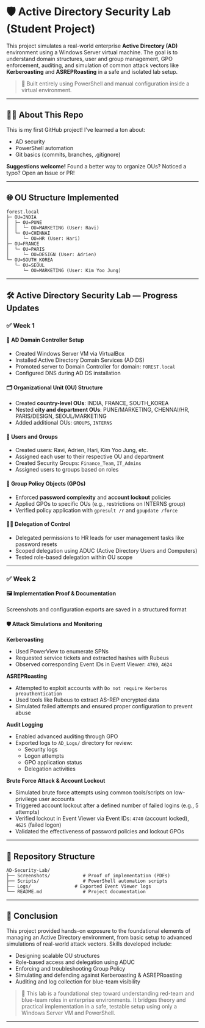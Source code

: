 # 🛡️ Active Directory Security Lab (Student Project)

This project simulates a real-world enterprise **Active Directory (AD)** environment using a Windows Server virtual machine. The goal is to understand domain structures, user and group management, GPO enforcement, auditing, and simulation of common attack vectors like **Kerberoasting** and **ASREPRoasting** in a safe and isolated lab setup.

> 🔐 Built entirely using PowerShell and manual configuration inside a virtual environment.

---
## 🙋‍♀️ About This Repo  
This is my first GitHub project! I’ve learned a ton about:  
- AD security  
- PowerShell automation  
- Git basics (commits, branches, .gitignore)  

**Suggestions welcome!** Found a better way to organize OUs? Noticed a typo? Open an Issue or PR!  

---
## 🌐 OU Structure Implemented

```text
forest.local
├─ OU=INDIA
│  ├─ OU=PUNE
│  │  └─ OU=MARKETING (User: Ravi)
│  └─ OU=CHENNAI
│     └─ OU=HR (User: Hari)
├─ OU=FRANCE
│  └─ OU=PARIS
│     └─ OU=DESIGN (User: Adrien)
└─ OU=SOUTH_KOREA
   └─ OU=SEOUL
      └─ OU=MARKETING (User: Kim Yoo Jung)
```

---

## 🛠️ Active Directory Security Lab — Progress Updates

### ✅ Week 1

#### 🔧 AD Domain Controller Setup
- Created Windows Server VM via VirtualBox
- Installed Active Directory Domain Services (AD DS)
- Promoted server to Domain Controller for domain: `FOREST.local`
- Configured DNS during AD DS installation

#### 🗂️ Organizational Unit (OU) Structure
- Created **country-level OUs**: INDIA, FRANCE, SOUTH_KOREA
- Nested **city and department OUs**: PUNE/MARKETING, CHENNAI/HR, PARIS/DESIGN, SEOUL/MARKETING
- Added additional OUs: `GROUPS`, `INTERNS`

#### 👥 Users and Groups
- Created users: Ravi, Adrien, Hari, Kim Yoo Jung, etc.
- Assigned each user to their respective OU and department
- Created Security Groups: `Finance_Team`, `IT_Admins`
- Assigned users to groups based on roles

#### 🔐 Group Policy Objects (GPOs)
- Enforced **password complexity** and **account lockout** policies
- Applied GPOs to specific OUs (e.g., restrictions on INTERNS group)
- Verified policy application with `gpresult /r` and `gpupdate /force`

#### 🧑‍💼 Delegation of Control
- Delegated permissions to HR leads for user management tasks like password resets
- Scoped delegation using ADUC (Active Directory Users and Computers)
- Tested role-based delegation within OU scope

---

### ✅ Week 2

#### 🖼️ Implementation Proof & Documentation
Screenshots and configuration exports are saved in a structured format

#### 🛡️ Attack Simulations and Monitoring

**Kerberoasting**
- Used PowerView to enumerate SPNs
- Requested service tickets and extracted hashes with Rubeus
- Observed corresponding Event IDs in Event Viewer: `4769`, `4624`

**ASREPRoasting**
- Attempted to exploit accounts with `Do not require Kerberos preauthentication`
- Used tools like Rubeus to extract AS-REP encrypted data
- Simulated failed attempts and ensured proper configuration to prevent abuse

**Audit Logging**
- Enabled advanced auditing through GPO
- Exported logs to `AD_Logs/` directory for review:
  - Security logs
  - Logon attempts
  - GPO application status
  - Delegation activities

**Brute Force Attack & Account Lockout**
- Simulated brute force attempts using common tools/scripts on low-privilege user accounts
- Triggered account lockout after a defined number of failed logins (e.g., 5 attempts)
- Verified lockout in Event Viewer via Event IDs: `4740` (account locked), `4625` (failed logon)
- Validated the effectiveness of password policies and lockout GPOs
---

## 📁 Repository Structure

```text
AD-Security-Lab/
├── Screenshots/            # Proof of implementation (PDFs)
├── Scripts/                # PowerShell automation scripts
├── Logs/                # Exported Event Viewer logs 
└── README.md               # Project documentation
```

---

## 🏁 Conclusion

This project provided hands-on exposure to the foundational elements of managing an Active Directory environment, from basic setup to advanced simulations of real-world attack vectors. Skills developed include:

- Designing scalable OU structures
- Role-based access and delegation using ADUC
- Enforcing and troubleshooting Group Policy
- Simulating and defending against Kerberoasting & ASREPRoasting
- Auditing and log collection for blue-team visibility

> 🎯 This lab is a foundational step toward understanding red-team and blue-team roles in enterprise environments. It bridges theory and practical implementation in a safe, testable setup using only a Windows Server VM and PowerShell.

---
